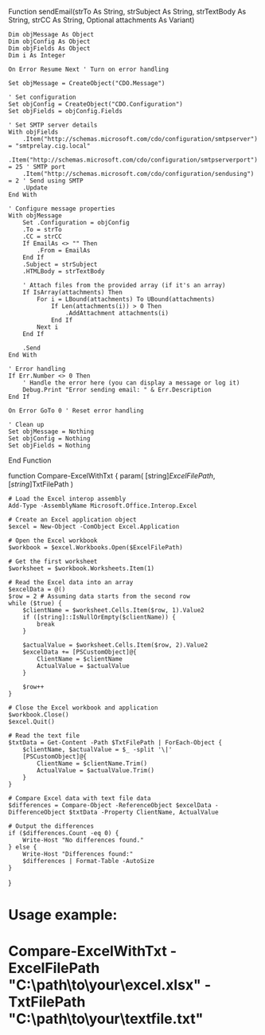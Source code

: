 Function sendEmail(strTo As String, strSubject As String, strTextBody As String, strCC As String, Optional attachments As Variant)

    Dim objMessage As Object
    Dim objConfig As Object
    Dim objFields As Object
    Dim i As Integer
    
    On Error Resume Next ' Turn on error handling

    Set objMessage = CreateObject("CDO.Message")

    ' Set configuration
    Set objConfig = CreateObject("CDO.Configuration")
    Set objFields = objConfig.Fields

    ' Set SMTP server details
    With objFields
        .Item("http://schemas.microsoft.com/cdo/configuration/smtpserver") = "smtprelay.cig.local"
        .Item("http://schemas.microsoft.com/cdo/configuration/smtpserverport") = 25 ' SMTP port
        .Item("http://schemas.microsoft.com/cdo/configuration/sendusing") = 2 ' Send using SMTP
        .Update
    End With

    ' Configure message properties
    With objMessage
        Set .Configuration = objConfig
        .To = strTo
        .CC = strCC
        If EmailAs <> "" Then
            .From = EmailAs
        End If
        .Subject = strSubject
        .HTMLBody = strTextBody
        
        ' Attach files from the provided array (if it's an array)
        If IsArray(attachments) Then
            For i = LBound(attachments) To UBound(attachments)
                If Len(attachments(i)) > 0 Then
                    .AddAttachment attachments(i)
                End If
            Next i
        End If

        .Send
    End With

    ' Error handling
    If Err.Number <> 0 Then
        ' Handle the error here (you can display a message or log it)
        Debug.Print "Error sending email: " & Err.Description
    End If

    On Error GoTo 0 ' Reset error handling
    
    ' Clean up
    Set objMessage = Nothing
    Set objConfig = Nothing
    Set objFields = Nothing

End Function









function Compare-ExcelWithTxt {
    param(
        [string]$ExcelFilePath,
        [string]$TxtFilePath
    )

    # Load the Excel interop assembly
    Add-Type -AssemblyName Microsoft.Office.Interop.Excel

    # Create an Excel application object
    $excel = New-Object -ComObject Excel.Application

    # Open the Excel workbook
    $workbook = $excel.Workbooks.Open($ExcelFilePath)

    # Get the first worksheet
    $worksheet = $workbook.Worksheets.Item(1)

    # Read the Excel data into an array
    $excelData = @()
    $row = 2 # Assuming data starts from the second row
    while ($true) {
        $clientName = $worksheet.Cells.Item($row, 1).Value2
        if ([string]::IsNullOrEmpty($clientName)) {
            break
        }

        $actualValue = $worksheet.Cells.Item($row, 2).Value2
        $excelData += [PSCustomObject]@{
            ClientName = $clientName
            ActualValue = $actualValue
        }

        $row++
    }

    # Close the Excel workbook and application
    $workbook.Close()
    $excel.Quit()

    # Read the text file
    $txtData = Get-Content -Path $TxtFilePath | ForEach-Object {
        $clientName, $actualValue = $_ -split '\|'
        [PSCustomObject]@{
            ClientName = $clientName.Trim()
            ActualValue = $actualValue.Trim()
        }
    }

    # Compare Excel data with text file data
    $differences = Compare-Object -ReferenceObject $excelData -DifferenceObject $txtData -Property ClientName, ActualValue

    # Output the differences
    if ($differences.Count -eq 0) {
        Write-Host "No differences found."
    } else {
        Write-Host "Differences found:"
        $differences | Format-Table -AutoSize
    }
}

# Usage example:
# Compare-ExcelWithTxt -ExcelFilePath "C:\path\to\your\excel.xlsx" -TxtFilePath "C:\path\to\your\textfile.txt"
